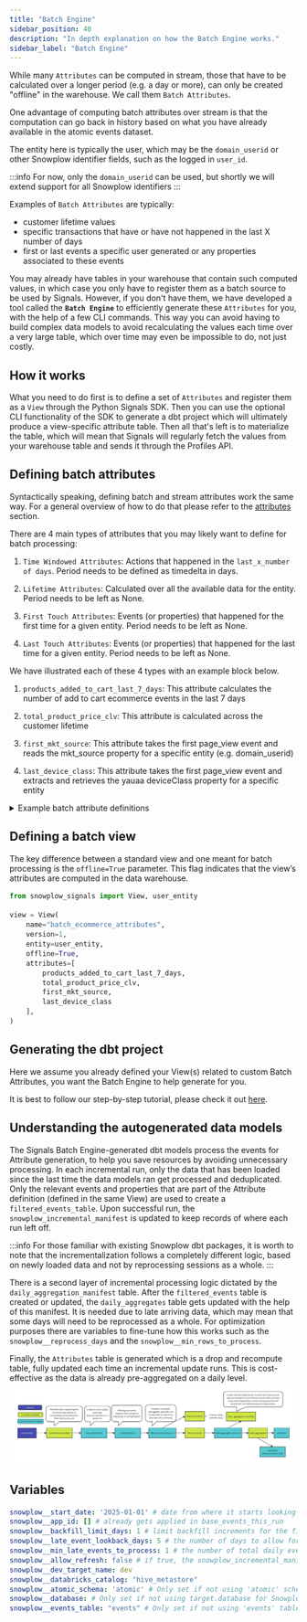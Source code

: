 ```yaml
---
title: "Batch Engine"
sidebar_position: 40
description: "In depth explanation on how the Batch Engine works."
sidebar_label: "Batch Engine"
---
```


While many `Attributes` can be computed in stream, those that have to be calculated over a longer period (e.g. a day or more), can only be created "offline" in the warehouse. We call them `Batch Attributes`.

One advantage of computing batch attributes over stream is that the computation can go back in history based on what you have already available in the atomic events dataset.

The entity here is typically the user, which may be the `domain_userid` or other Snowplow identifier fields, such as the logged in `user_id`.

:::info
For now, only the `domain_userid` can be used, but shortly we will extend support for all Snowplow identifiers
:::

Examples of `Batch Attributes` are typically:
- customer lifetime values
- specific transactions that have or have not happened in the last X number of days
- first or last events a specific user generated or any properties associated to these events

You may already have tables in your warehouse that contain such computed values, in which case you only have to register them as a batch source to be used by Signals. However, if you don't have them, we have developed a tool called the **`Batch Engine`** to efficiently generate these `Attributes` for you, with the help of a few CLI commands. This way you can avoid having to build complex data models to avoid recalculating the values each time over a very large table, which over time may even be impossible to do, not just costly.

## How it works
What you need to do first is to define a set of `Attributes` and register them as a `View` through the Python Signals SDK. Then you can use the optional CLI functionality of the SDK to generate a dbt project which will ultimately produce a view-specific attribute table. Then all that's left is to materialize the table, which will mean that Signals will regularly fetch the values from your warehouse table and sends it through the Profiles API.

## Defining batch attributes
Syntactically speaking, defining batch and stream attributes work the same way. For a general overview of how to do that please refer to the [attributes](/docs/signals/attributes/index.md) section.

There are 4 main types of attributes that you may likely want to define for batch processing:
1. `Time Windowed Attributes`: Actions that happened in the `last_x_number of days`. Period needs to be defined as timedelta in days.

2. `Lifetime Attributes`: Calculated over all the available data for the entity. Period needs to be left as None.

3. `First Touch Attributes`: Events (or properties) that happened for the first time for a given entity. Period needs to be left as None.

4. `Last Touch Attributes`: Events (or properties) that happened for the last time for a given entity. Period needs to be left as None.

We have illustrated each of these 4 types with an example block below.

1. `products_added_to_cart_last_7_days`: This attribute calculates the number of add to cart ecommerce events in the last 7 days

2. `total_product_price_clv`: This attribute is calculated across the customer lifetime

3. `first_mkt_source`: This attribute takes the first page_view event and reads the mkt_source property for a specific entity (e.g. domain_userid)

4. `last_device_class`: This attribute takes the first page_view event and extracts and retrieves the yauaa deviceClass property for a specific entity

<details>
<summary>Example batch attribute definitions</summary>

Each block creates a single attribute definition including the logic how it should be calculated (its filters and aggregation).

```python
from snowplow_signals import (
    Attribute,
    Criteria,
    Criterion,
    Event,
)
from datetime import timedelta

products_added_to_cart_last_7_days = Attribute(
    name="products_added_to_cart_last_7_days",
    type="string_list",
    events=[
        Event(
            vendor="com.snowplowanalytics.snowplow",
            name="snowplow_ecommerce_action",
            version="1-0-2",
        )
    ],
    aggregation="unique_list",
    property="contexts_com_snowplowanalytics_snowplow_ecommerce_product_1[0].name",
    criteria=Criteria(
        all=[
            Criterion(
                property="unstruct_event_com_snowplowanalytics_snowplow_ecommerce_snowplow_ecommerce_action_1:type",
                operator="=",
                value="add_to_cart",
            ),
        ],
    ),
    period=timedelta(days=7),
)

total_product_price_clv = Attribute(
    name="total_product_price_clv",
    type="float",
    events=[
        Event(
            vendor="com.snowplowanalytics.snowplow",
            name="snowplow_ecommerce_action",
            version="1-0-2",
        )
    ],
    aggregation="sum",
    property="contexts_com_snowplowanalytics_snowplow_ecommerce_product_1[0].price",
    criteria=Criteria(
        all=[
            Criterion(
                property="unstruct_event_com_snowplowanalytics_snowplow_ecommerce_snowplow_ecommerce_action_1:type",
                operator="=",
                value="add_to_cart"
            )
        ]
    ),
)

first_mkt_source = Attribute(
    name="first_mkt_source",
    type="string",
    events=[
        Event(
            vendor="com.snowplowanalytics.snowplow",
            name="page_view",
            version="1-0-0",
        )
    ],
    aggregation="first",
    property="mkt_source",
)

last_device_class = Attribute(
    name="last_device_class",
    type="string",
    events=[
        Event(
            vendor="com.snowplowanalytics.snowplow",
            name="page_view",
            version="1-0-0",
        )
    ],
    aggregation="last",
    property="contexts_nl_basjes_yauaa_context_1[0]:deviceClass",
)
```
</details>

## Defining a batch view
The key difference between a standard view and one meant for batch processing is the `offline=True` parameter. This flag indicates that the view’s attributes are computed in the data warehouse.

```python
from snowplow_signals import View, user_entity

view = View(
    name="batch_ecommerce_attributes",
    version=1,
    entity=user_entity,
    offline=True,
    attributes=[
        products_added_to_cart_last_7_days,
        total_product_price_clv,
        first_mkt_source,
        last_device_class
    ],
)
```
## Generating the dbt project
Here we assume you already defined your View(s) related to custom Batch Attributes, you want the Batch Engine to help generate for you.

It is best to follow our step-by-step tutorial, please check it out [here](/tutorials/snowplow-batch-engine/start/).

## Understanding the autogenerated data models
The Signals Batch Engine-generated dbt models process the events for Attribute generation, to help you save resources by avoiding unnecessary processing. In each incremental run, only the data that has been loaded since the last time the data models ran get processed and deduplicated. Only the relevant events and properties that are part of the Attribute definition (defined in the same View) are used to create a `filtered_events_table`. Upon successful run, the `snowplow_incremental_manifest` is updated to keep records of where each run left off.

:::info
For those familiar with existing Snowplow dbt packages, it is worth to note that the incrementalization follows a completely different logic, based on newly loaded data and not by reprocessing sessions as a whole.
:::

There is a second layer of incremental processing logic dictated by the `daily_aggregation_manifest` table. After the `filtered_events` table is created or updated, the `daily_aggregates` table gets updated with the help of this manifest. It is needed due to late arriving data, which may mean that some days will need to be reprocessed as a whole. For optimization purposes there are variables to fine-tune how this works such as the `snowplow__reprocess_days` and the `snowplow__min_rows_to_process`.

Finally, the `Attributes` table is generated which is a drop and recompute table, fully updated each time an incremental update runs. This is cost-effective as the data is already pre-aggregated on a daily level.
![](../../images/batch_engine_data_models.png)

## Variables

```yml title="dbt_project.yml"
snowplow__start_date: '2025-01-01' # date from where it starts looking for events based on both load and derived_tstamp
snowplow__app_id: [] # already gets applied in base_events_this_run
snowplow__backfill_limit_days: 1 # limit backfill increments for the filtered_events_table
snowplow__late_event_lookback_days: 5 # the number of days to allow for late arriving data to be reprocessed fully in the daily aggregate table
snowplow__min_late_events_to_process: 1 # the number of total daily events that have been skipped in previous runs, if it falls within the late_event_lookback_days, if the treshold is reached, those events will be processed in the daily aggregate model
snowplow__allow_refresh: false # if true, the snowplow_incremental_manifest will be dropped when running with a --full-refresh flag
snowplow__dev_target_name: dev
snowplow__databricks_catalog: "hive_metastore"
snowplow__atomic_schema: 'atomic' # Only set if not using 'atomic' schema for Snowplow events data
snowplow__database: # Only set if not using target.database for Snowplow events data -- WILL BE IGNORED FOR DATABRICKS
snowplow__events_table: "events" # Only set if not using 'events' table for Snowplow events data
```
